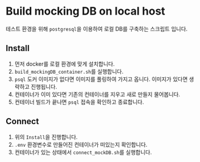# Build mocking DB on local host

테스트 환경을 위해 `postgresql`을 이용하여 로컬 DB를 구축하는 스크립트 입니다.

## Install
1. 먼저 docker를 로컬 환경에 맞게 설치합니다.  
2. `build_mockingDB_container.sh`를 실행합니다.
3. `psql` 도커 이미지가 없다면 이미지를 풀링하여 가지고 옵니다. 이미지가 있다면 생략하고 진행됩니다.
4. 컨테이너가 이미 있다면 기존의 컨테이너를 지우고 새로 만들지 물어봅니다.
5. 컨테이너 빌드가 끝나면 `psql` 접속을 확인하고 종료합니다.

## Connect
1. 위의 `Install`을 진행합니다.
2. `.env` 환경변수로 만들어진 컨테이너가 떠있는지 확인합니다.
3. 컨테이너가 있는 상태에서 `connect_mockDB.sh`를 실행합니다.